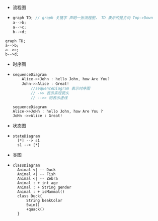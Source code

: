 - 流程图

- ```c
  graph TD;	// graph 关键字 声明一张流程图， TD 表示的是方向 Top->Down
  a-->b;		
  a-->c;
  b-->d;
  ```



```mermaid
graph TD;
a-->b;
a-->c;
b-->d;
```

- 时序图

- ```c
  sequenceDiagram
      Alice->>John : hello John, how Are You?
      John->>Alice : Great!    
          //sequenceDiagram 表示时序图
          // ->> 表示实现箭头
          // -->> 则表示虚线
  ```

  ```mermaid
  sequenceDiagram
  Alice->>JoHn : hello John, how Are You ?
  JoHn ->>Alice : Great!
  ```

- 状态图

- ```mermaid
  stateDiagram
  	[*] --> s1
  	s1 --> [*]
  ```

- 类图

- ```mermaid
  classDiagram
  	Animal <| -- Duck
  	Animal <| -- Fish
  	Animal <| -- Zebra
  	Animal : + int age
  	Animal : + String gender
  	Animal : + isMammal()
  	class Duck{
  		String beakColor
  		Swim()
  		+quack()
  	}
  ```


